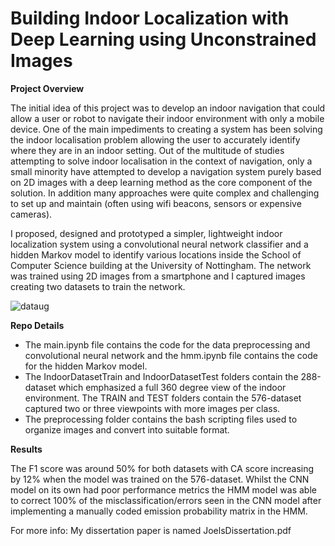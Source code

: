 # Building Indoor Localization with Deep Learning using Unconstrained Images


**Project Overview**

The initial idea of this project was to develop an indoor navigation that could allow a user or robot to navigate their indoor environment with only a mobile device. One of the main impediments to creating a system has been solving the indoor localisation problem allowing the user to accurately identify where they are in an indoor setting. Out of the multitude of studies attempting to solve indoor localisation in the context of navigation, only a small minority have attempted to
develop a navigation system purely based on 2D images with a deep learning method as the core component of the solution. In addition many approaches were quite complex and challenging to set up and maintain (often using wifi beacons, sensors or expensive cameras). 

I proposed, designed and prototyped a simpler, lightweight indoor localization system using a convolutional neural network classifier and a hidden Markov model to identify various locations inside the School of Computer Science building at the University of Nottingham. The network was trained using 2D images from a smartphone and I captured images creating two datasets to train the network.

![dataug](https://github.com/jb18529/DissertationDataset/assets/53811151/f53d39a9-7b8b-46b4-8601-f9d9b331f515)

**Repo Details**

- The main.ipynb file contains the code for the data preprocessing and convolutional neural network and the hmm.ipynb file contains the code for the hidden Markov model.
- The IndoorDatasetTrain and IndoorDatasetTest folders contain the 288-dataset which emphasized a full 360 degree view of the indoor environment. The TRAIN and TEST folders contain the 576-dataset captured two or three viewpoints with more images per class.
- The preprocessing folder contains the bash scripting files used to organize images and convert into suitable format.

**Results**

The F1 score was around 50% for both datasets with CA score increasing by 12% when the model was trained on the 576-dataset. Whilst the CNN model on its own had poor performance metrics the HMM model was able to correct 100% of the misclassification/errors seen in the CNN model after implementing a manually coded emission probability matrix in the HMM.

For more info: My dissertation paper is named JoelsDissertation.pdf


